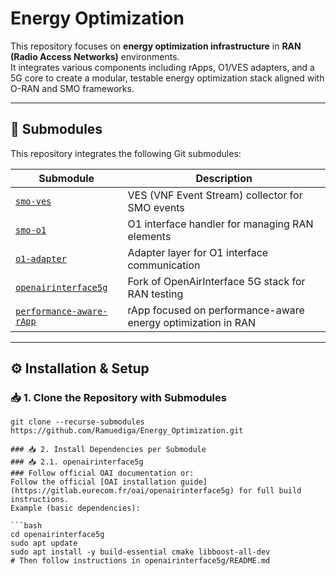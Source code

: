 # Energy Optimization

This repository focuses on **energy optimization infrastructure** in **RAN (Radio Access Networks)** environments.  
It integrates various components including rApps, O1/VES adapters, and a 5G core to create a modular, testable energy optimization stack aligned with O-RAN and SMO frameworks.

---

## 📂 Submodules

This repository integrates the following Git submodules:

| Submodule | Description |
|----------|-------------|
| [`smo-ves`](https://github.com/Ramuediga/smo-ves) | VES (VNF Event Stream) collector for SMO events |
| [`smo-o1`](https://github.com/Ramuediga/smo-o1) | O1 interface handler for managing RAN elements |
| [`o1-adapter`](https://github.com/Ramuediga/o1-adapter) | Adapter layer for O1 interface communication |
| [`openairinterface5g`](https://github.com/Ramuediga/openairinterface5g) | Fork of OpenAirInterface 5G stack for RAN testing |
| [`performance-aware-rApp`](https://github.com/Ramuediga/performance-aware-rApp) | rApp focused on performance-aware energy optimization in RAN |

---

## ⚙️ Installation & Setup

### 📥 1. Clone the Repository with Submodules

```In terminal
git clone --recurse-submodules https://github.com/Ramuediga/Energy_Optimization.git

### 📥 2. Install Dependencies per Submodule
### 📥 2.1. openairinterface5g
### Follow official OAI documentation or:
Follow the official [OAI installation guide](https://gitlab.eurecom.fr/oai/openairinterface5g) for full build instructions.
Example (basic dependencies):

```bash
cd openairinterface5g
sudo apt update
sudo apt install -y build-essential cmake libboost-all-dev
# Then follow instructions in openairinterface5g/README.md






